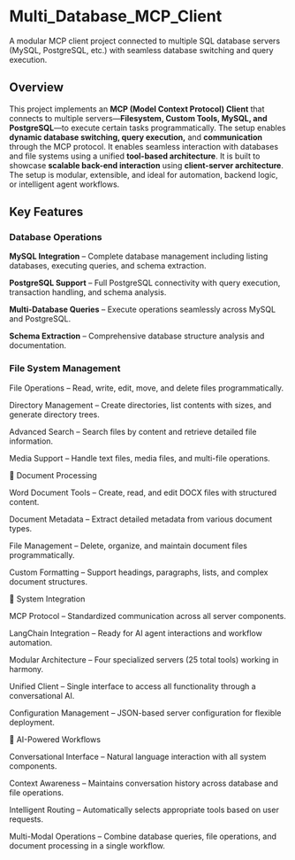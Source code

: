 # Multi_Database_MCP_Client
A modular MCP client project connected to multiple SQL database servers (MySQL, PostgreSQL, etc.) with seamless database switching and query execution.

## Overview
This project implements an **MCP (Model Context Protocol) Client** that connects to multiple servers—**Filesystem, Custom Tools, MySQL, and PostgreSQL**—to execute certain tasks programmatically. The setup enables **dynamic database switching, query execution,** and **communication** through the MCP protocol. It enables seamless interaction with databases and file systems using a unified **tool-based architecture**. It is built to showcase **scalable back-end interaction** using **client-server architecture**. The setup is modular, extensible, and ideal for automation, backend logic, or intelligent agent workflows.

## Key Features

### Database Operations

**MySQL Integration** – Complete database management including listing databases, executing queries, and schema extraction.

**PostgreSQL Support** – Full PostgreSQL connectivity with query execution, transaction handling, and schema analysis.

**Multi-Database Queries** – Execute operations seamlessly across MySQL and PostgreSQL.

**Schema Extraction** – Comprehensive database structure analysis and documentation.

### File System Management

File Operations – Read, write, edit, move, and delete files programmatically.

Directory Management – Create directories, list contents with sizes, and generate directory trees.

Advanced Search – Search files by content and retrieve detailed file information.

Media Support – Handle text files, media files, and multi-file operations.

📝 Document Processing

Word Document Tools – Create, read, and edit DOCX files with structured content.

Document Metadata – Extract detailed metadata from various document types.

File Management – Delete, organize, and maintain document files programmatically.

Custom Formatting – Support headings, paragraphs, lists, and complex document structures.

🔧 System Integration

MCP Protocol – Standardized communication across all server components.

LangChain Integration – Ready for AI agent interactions and workflow automation.

Modular Architecture – Four specialized servers (25 total tools) working in harmony.

Unified Client – Single interface to access all functionality through a conversational AI.

Configuration Management – JSON-based server configuration for flexible deployment.

🤖 AI-Powered Workflows

Conversational Interface – Natural language interaction with all system components.

Context Awareness – Maintains conversation history across database and file operations.

Intelligent Routing – Automatically selects appropriate tools based on user requests.

Multi-Modal Operations – Combine database queries, file operations, and document processing in a single workflow.
